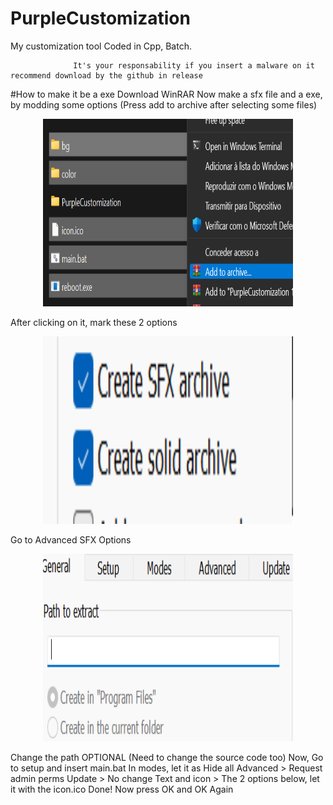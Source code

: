# PurpleCustomization
My customization tool
Coded in Cpp, Batch.
                  
                  It's your responsability if you insert a malware on it recommend download by the github in release
                  
#How to make it be a exe
Download WinRAR 
Now make a sfx file and a exe, by modding some options (Press add to archive after selecting some files)
<p align="center">
  <img width=400" height="300" src="images/1.png">
</p>


After clicking on it, mark these 2 options

<p align="center">
  <img width=400" height="300" src="images/2.png">
</p>
Go to Advanced
SFX Options

<p align="center">
  <img width=400" height="300" src="images/3.png">
</p>
                                                 
Change the path OPTIONAL (Need to change the source code too)
Now, Go to setup and insert main.bat
In modes, let it as Hide all
Advanced > Request admin perms
Update > No change
Text and icon > The 2 options below, let it with the icon.ico
Done! Now press OK and OK Again
